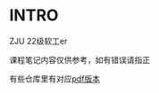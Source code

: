# INTRO

ZJU 22级软工er

课程笔记内容仅供参考，如有错误请指正

有些仓库里有对应[pdf版本](https://github.com/CindyZhou2003/mymkdocs/tree/master/docs/pdf)